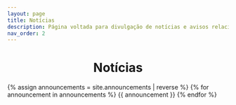 ```yaml
---
layout: page
title: Notícias
description: Página voltada para divulgação de notícias e avisos relacionados ao curso.
nav_order: 2
---
```


<h1 align="center"><span style='font-weight: bold;'>Notícias</span></h1>

{% assign announcements = site.announcements | reverse %}
{% for announcement in announcements %}
{{ announcement }}
{% endfor %}
